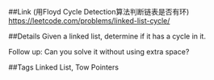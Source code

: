 ##Link (用Floyd Cycle Detection算法判断链表是否有环)
https://leetcode.com/problems/linked-list-cycle/

##Details
Given a linked list, determine if it has a cycle in it.

Follow up:
Can you solve it without using extra space?

##Tags
Linked List, Tow Pointers
